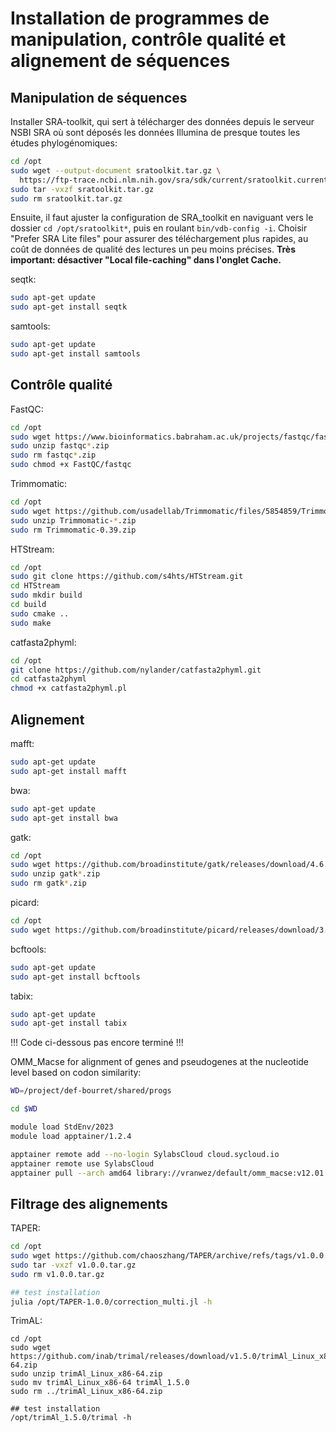 # Installation de programmes de manipulation, contrôle qualité et alignement de séquences

## Manipulation de séquences

Installer SRA-toolkit, qui sert à télécharger des données depuis le serveur NSBI SRA où sont déposés 
les données Illumina de presque toutes les études phylogénomiques:  
```bash
cd /opt
sudo wget --output-document sratoolkit.tar.gz \
  https://ftp-trace.ncbi.nlm.nih.gov/sra/sdk/current/sratoolkit.current-ubuntu64.tar.gz
sudo tar -vxzf sratoolkit.tar.gz
sudo rm sratoolkit.tar.gz

```

Ensuite, il faut ajuster la configuration de SRA_toolkit en naviguant vers le dossier 
`cd /opt/sratoolkit*`, puis en roulant `bin/vdb-config -i`. Choisir "Prefer SRA Lite files" pour 
assurer des téléchargement plus rapides, au coût de données de qualité des lectures un peu moins précises. 
**Très important: désactiver "Local file-caching" dans l'onglet Cache.**


seqtk:
```bash
sudo apt-get update
sudo apt-get install seqtk

```

samtools:  
```bash
sudo apt-get update
sudo apt-get install samtools

```

## Contrôle qualité

FastQC:
```bash
cd /opt
sudo wget https://www.bioinformatics.babraham.ac.uk/projects/fastqc/fastqc_v0.12.1.zip
sudo unzip fastqc*.zip
sudo rm fastqc*.zip
sudo chmod +x FastQC/fastqc

```

Trimmomatic:
```bash
cd /opt
sudo wget https://github.com/usadellab/Trimmomatic/files/5854859/Trimmomatic-0.39.zip
sudo unzip Trimmomatic-*.zip
sudo rm Trimmomatic-0.39.zip

```

HTStream:  
```bash
cd /opt
sudo git clone https://github.com/s4hts/HTStream.git
cd HTStream
sudo mkdir build
cd build
sudo cmake ..
sudo make

```


catfasta2phyml:
```bash
cd /opt
git clone https://github.com/nylander/catfasta2phyml.git
cd catfasta2phyml
chmod +x catfasta2phyml.pl

```

## Alignement

mafft:
```bash
sudo apt-get update
sudo apt-get install mafft

```

bwa:  
```bash
sudo apt-get update
sudo apt-get install bwa

```

gatk:  
```bash
cd /opt
sudo wget https://github.com/broadinstitute/gatk/releases/download/4.6.0.0/gatk-4.6.0.0.zip
sudo unzip gatk*.zip
sudo rm gatk*.zip

```

picard:  
```bash
cd /opt
sudo wget https://github.com/broadinstitute/picard/releases/download/3.2.0/picard.jar

```

bcftools:
```bash
sudo apt-get update
sudo apt-get install bcftools

```

tabix:  
```bash
sudo apt-get update
sudo apt-get install tabix

```

!!! Code ci-dessous pas encore terminé !!!




OMM_Macse for alignment of genes and pseudogenes at the nucleotide level based on codon similarity:
```bash
WD=/project/def-bourret/shared/progs

cd $WD

module load StdEnv/2023
module load apptainer/1.2.4

apptainer remote add --no-login SylabsCloud cloud.sycloud.io
apptainer remote use SylabsCloud
apptainer pull --arch amd64 library://vranwez/default/omm_macse:v12.01

```


## Filtrage des alignements


TAPER:  
```bash
cd /opt
sudo wget https://github.com/chaoszhang/TAPER/archive/refs/tags/v1.0.0.tar.gz
sudo tar -vxzf v1.0.0.tar.gz
sudo rm v1.0.0.tar.gz

## test installation
julia /opt/TAPER-1.0.0/correction_multi.jl -h

```

TrimAL:  
```
cd /opt
sudo wget https://github.com/inab/trimal/releases/download/v1.5.0/trimAl_Linux_x86-64.zip
sudo unzip trimAl_Linux_x86-64.zip
sudo mv trimAl_Linux_x86-64 trimAl_1.5.0
sudo rm ../trimAl_Linux_x86-64.zip

## test installation
/opt/trimAl_1.5.0/trimal -h

```